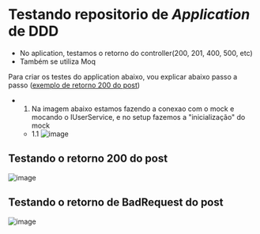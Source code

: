 # Testando repositorio de *Application* de DDD

- No aplication, testamos o retorno do controller(200, 201, 400, 500, etc)
- Também se utiliza Moq

Para criar os testes do application abaixo, vou explicar abaixo passo a passo ([exemplo de retorno 200 do post](#200))

- 1. Na imagem abaixo estamos fazendo a conexao com o mock e mocando o IUserService, e no setup fazemos a "inicialização" do mock
    - 1.1 ![image](https://user-images.githubusercontent.com/58439854/102558413-21c45680-40ac-11eb-987d-d63e3105ef7b.png)



## <a name="200"></a> Testando o retorno 200 do **post**

![image](https://user-images.githubusercontent.com/58439854/102558102-7c10e780-40ab-11eb-90a0-6c9e73183f8f.png)


## Testando o retorno de BadRequest do **post**

![image](https://user-images.githubusercontent.com/58439854/102557771-b1690580-40aa-11eb-86af-1f3a1dd56e67.png)